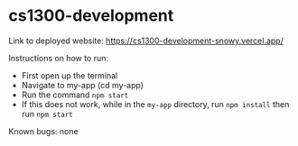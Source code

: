 # cs1300-development

Link to deployed website: https://cs1300-development-snowy.vercel.app/

Instructions on how to run: 
- First open up the terminal
- Navigate to my-app (cd my-app)
- Run the command `npm start`
- If this does not work, while in the `my-app` directory, run `npm install` then run `npm start` 

Known bugs: none 